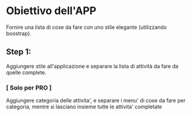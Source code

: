 # Obiettivo dell'APP

Fornire una lista di cose da fare con uno stile elegante (utilizzando boostrap).

## Step 1:

Aggiungere stile all'applicazione e separare la lista di attività da fare da quelle complete.

### [ Solo per PRO ]
Aggiungere categoria delle attivita', e separare i menu' di cose da fare per categoria, mentre si lasciano insieme tutte le attivita' completate